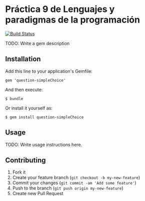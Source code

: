 # Práctica 9 de Lenguajes y paradigmas de la programación

[![Build Status](https://travis-ci.org/LPP1415/LPP_T_9.svg)](https://travis-ci.org/LPP1415/LPP_T_9)

TODO: Write a gem description

## Installation

Add this line to your application's Gemfile:

    gem 'question-simpleChoice'

And then execute:

    $ bundle

Or install it yourself as:

    $ gem install question-simpleChoice

## Usage

TODO: Write usage instructions here.

## Contributing

1. Fork it
2. Create your feature branch (`git checkout -b my-new-feature`)
3. Commit your changes (`git commit -am 'Add some feature'`)
4. Push to the branch (`git push origin my-new-feature`)
5. Create new Pull Request
